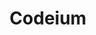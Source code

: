 ---
title: 'Codeium'
description: 'A free AI powered toolkit for developers'
link: 'https://codeium.com/'
imageURL: 'https://res.cloudinary.com/dc6mrv5cb/image/upload/v1718796320/personal-resources/ai/codeium.com__dd46le_dcfl1e.webp'
---